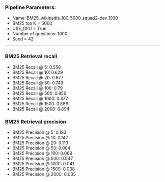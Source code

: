 ### Pipeline Parameters:
* Name: BM25_wikipedia_100_5000_squad2-dev_1000
* BM25 top K = 5000
* USE_GPU = True
* Number of questions: 1000
* Seed = 42
------
### BM25 Retrieval recall 
* BM25 Recall @ 5: 0.558
* BM25 Recall @ 10: 0.629
* BM25 Recall @ 20: 0.677
* BM25 Recall @ 50: 0.749
* BM25 Recall @ 100: 0.79
* BM25 Recall @ 500: 0.856
* BM25 Recall @ 1000: 0.877
* BM25 Recall @ 1500: 0.886
* BM25 Recall @ 2000: 0.894
### BM25 Retrieval precision 
* BM25 Precision @ 5: 0.193
* BM25 Precision @ 10: 0.147
* BM25 Precision @ 20: 0.113
* BM25 Precision @ 50: 0.084
* BM25 Precision @ 100: 0.069
* BM25 Precision @ 500: 0.047
* BM25 Precision @ 1000: 0.041
* BM25 Precision @ 1500: 0.038
* BM25 Precision @ 2000: 0.035
